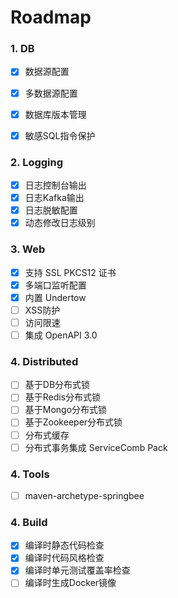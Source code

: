 # Roadmap

### 1. DB

- [x] 数据源配置

- [x] 多数据源配置

- [x] 数据库版本管理

- [x] 敏感SQL指令保护

### 2. Logging

- [x] 日志控制台输出
- [x] 日志Kafka输出
- [x] 日志脱敏配置
- [x] 动态修改日志级别

### 3. Web

- [x] 支持 SSL PKCS12 证书
- [x] 多端口监听配置
- [x] 内置 Undertow
- [ ] XSS防护
- [ ] 访问限速
- [ ] 集成 OpenAPI 3.0

### 4. Distributed

- [ ] 基于DB分布式锁 
- [ ] 基于Redis分布式锁
- [ ] 基于Mongo分布式锁
- [ ] 基于Zookeeper分布式锁
- [ ] 分布式缓存
- [ ] 分布式事务集成 ServiceComb Pack

### 4. Tools

- [ ] maven-archetype-springbee

### 4. Build

- [x] 编译时静态代码检查
- [x] 编译时代码风格检查
- [x] 编译时单元测试覆盖率检查
- [ ] 编译时生成Docker镜像